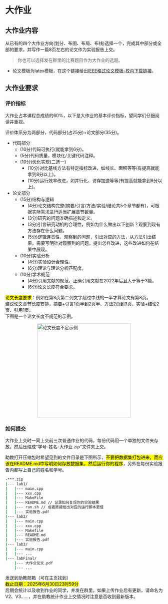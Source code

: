 # 大作业

## 大作业内容

从已有的四个大作业方向(划分、布图、布局、布线)选择一个，完成其中部分或全部的要求，并写作一篇8页左右的论文作为实验报告上交。
> 你也可以选择发在群里的比赛题目作为大作业的选题。

* 论文模板为latex模板，在这个链接给出[IEEE格式论文模板-校内下载链接](http://172.18.233.211:5244/directlink/VLSI/dataset/conference-latex-template.zip)。

## 大作业要求

### 评价指标

大作业占本课程总成绩的60%，以下是大作业的基本评价指标，望同学们仔细阅读并重视。

评价体系分为两部分，代码部分(占25分)+论文部分(35分)。
* 代码部分
  * (10分)代码可执行(就能拿到6分)。
  * (5分)代码质量，模块化/关键代码注释。
  * (10分)优化实现(二选一)
    * (10分)对比基线方法有特定指标改进，如线长、面积等等(有提高就能拿到8分以上)。
    * (10分)运行效率改进，如并行化、访存加速等等(有提高就能拿到8分以上)。
* 论文部分
  * (15分)结构与逻辑
    * (4分)论文结构完整(摘要/引言/方法/实验/结论共5个章节都有)，可根据实际需求进行适当扩展章节数量。
    * (3分)研究的问题准确描述和定义。
    * (3分)引言研究动机的合理性，例如为什么做出以下创新？观察到现有方法存在什么问题。
    * (5分)逻辑连贯性，观察到的问题，引出对应的方法，从方法引出结果。需要写明针对观察到的问题，提出怎样改进，这些改进如何在结果中展现。
  * (10分)实验分析
    * (4分)实验设计合理性。
    * (6分)理论与理论分析匹配度。
  * (10分)学术规范
    * (4分)引用文献的规范，正确引用文献在2022年后且大于等于3篇。
    * (6分)论文长度符合要求。

<mark>论文长度要求</mark>：例如在第8页第二列文字超过中线的一半才算论文有第8页。<br>
建议论文章节长度安排，摘要+引言1页半到2页半、方法2页到3页、实验+结论2页、引用1页。<br>
下图是一个论文长度不规范的示例。

<img width=300 alt="论文长度不足示例" src="/VLSI-FPGA/advanced/img/paper-length-rule.png" style="margin: auto; display: flex;">

### 如何提交

大作业上交时一同上交前三次普通作业的代码，每份代码用一个单独的文件夹存放。然后压缩成"学号-姓名-大作业.zip"文件夹上交。

助教打开压缩包时希望见到的文件目录是下图所示，<mark>不要把数据集打包进来，而应该在README.md中写明如何存放数据集，然后运行你的程序</mark>，另外在每份实验报告内都写上自己的姓名和学号。

```bash
-***.zip
|--- lab1/
|   |--- main.cpp
|   |--- xxx.cpp
|   |--- MakeFile
|   |--- README.md // 记录如何复现你的实验结果
|   |--- run.sh // 或者直接给出对应的运行脚本更佳
|   |--- 实验报告.pdf
|--- lab2/
|   |--- main.cpp
|   |--- xxx.cpp
|   |--- Makefile
|   |--- README.md
|   |--- 实验报告.pdf
|--- lab3/
|   |--- main.cpp
|   |--- ...
|--- labFinal/
    |--- 大作业论文.pdf
    |--- ...
```

发送到助教邮箱（可在主页找到）<br>
<mark>截止日期：2025年6月30日23时59分</mark><br>
后期会统计以及收到作业的同学，并发在群里。如果上传作业后有更新，请命名为V2、V3……，并在助教统计作业上交情况时注意是否收到最新版本。

